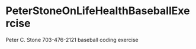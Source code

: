 PeterStoneOnLifeHealthBaseballExercise
======================================

Peter C. Stone 703-476-2121 baseball coding exercise
